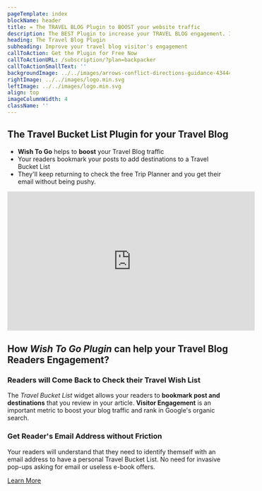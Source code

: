 ```yaml
---
pageTemplate: index
blockName: header
title: = The TRAVEL BLOG Plugin to BOOST your website traffic
description: The BEST Plugin to increase your TRAVEL BLOG engagement. Install a travel bucket list for your readers. Let them add your post destinations by clicking the heart ❤️ next to the article title or any other part. Your visitors can organize a trip with the TRIP PLANNER installed in your blog.
heading: The Travel Blog Plugin
subheading: Improve your travel blog visitor's engagement
callToAction: Get the Plugin for Free Now
callToActionURL: /subscription/?plan=backpacker
callToActionSmallText: ''
backgroundImage: ../../images/arrows-conflict-directions-guidance-434446.jpg
rightImage: ../../images/logo.min.svg
leftImage: ../../images/logo.min.svg
align: top
imageColumnWidth: 4
className: ''
---
```


## The Travel Bucket List Plugin for your Travel Blog 

- **Wish To Go** helps to **boost** your Travel Blog traffic
- Your readers bookmark your posts to add destinations to a Travel Bucket List
- They'll keep returning to check the free Trip Planner and you get their email without being pushy.

<div class="video-container">
<iframe width="560" height="315" src="https://www.youtube.com/embed/WRngkBikAUU" frameborder="0" allowfullscreen></iframe>
</div>

## How _Wish To Go Plugin_ can help your Travel Blog Readers Engagement?

### Readers will Come Back to Check their Travel Wish List

The _Travel Bucket List_ widget allows your readers to **bookmark post and destinations** that you review in your article. **Visitor Engagement** is an important metric to boost your blog traffic and rank in Google's organic search.

### Get Reader's Email Address without Friction

Your readers will understand that they need to identify themself with an email address to have a personal Travel Bucket List. No need for invasive pop-ups asking for email or useless e-book offers.

[Learn More](/travel-blog-monetization/destination-wish-list-for-your-travel-blog/)
